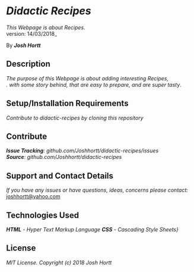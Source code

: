 # _Didactic Recipes_

_This Webpage is about Recipes_.<br/>
version: 14/03/2018_<br/>

By _**Josh Hortt**_

## Description

_The purpose of this Webpage is about adding interesting Recipes,<br/>._
_with some story behind, that are easy to prepare, and are super tasty_.

## Setup/Installation Requirements

_Contribute to didactic-recipes by cloning this repository_

## Contribute

_**Issue Tracking**: github.com/Joshhortt/didactic-recipes/issues_<br/>
_**Source**: github.com/Joshhortt/didactic-recipes_

## Support and Contact Details

_If you have any issues or have questions, ideas, concerns please contact:_ joshhortt@yahoo.com

## Technologies Used

_**HTML** - Hyper Text Markup Language_
_**CSS** - Cascading Style Sheets}_

## License

*MIT License. Copyright (c) 2018 Josh Hortt*
